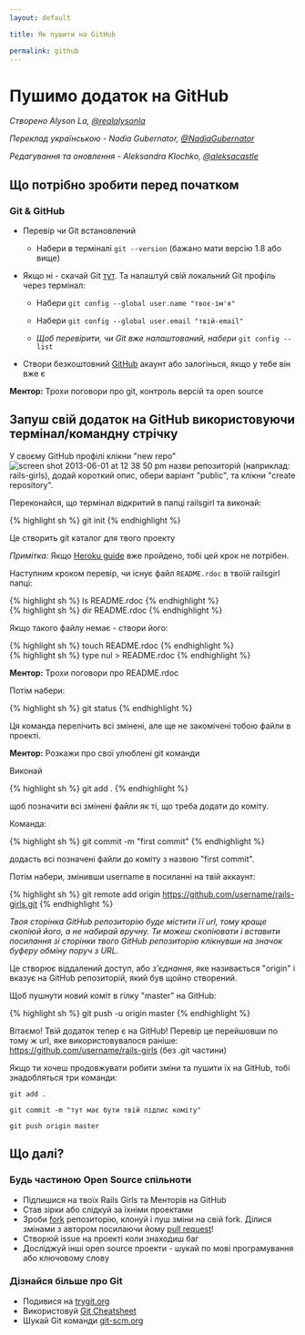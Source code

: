 ```yaml
---
layout: default

title: Як пушити на GitHub

permalink: github
---
```


# Пушимо додаток на GitHub

*Створено Alyson La, [@realalysonla](https://www.twitter.com/realalysonla)*

*Переклад українською - Nadia Gubernator, [@NadiaGubernator](https://github.com/NadiaGubernator)*

*Редагування та оновлення -  Aleksandra Klochko, [@aleksacastle](https://github.com/aleksacastle)*

## Що потрібно зробити перед початком

### Git & GitHub

* Перевір чи Git встановлений
	* Набери в терміналі `git --version` (бажано мати версію 1.8 або вище)

* Якщо ні - скачай Git [тут](http://git-scm.com/downloads).
	Та налаштуй свій локальний Git профіль через термінал:
	* Набери `git config --global user.name "твоє-ім'я"`
	* Набери `git config --global user.email "твій-email"`

	* _Щоб перевірити, чи Git вже налаштований, набери_ `git config --list`

* Створи безкоштовний [GitHub](https://github.com) акаунт або залогінься, якщо у тебе він вже є

**Ментор:** Трохи поговори про git, контроль версій та open source

## Запуш свій додаток на GitHub використовуючи термiнал/командну стрічку

У своєму GitHub профілі клікни "new repo" ![screen shot 2013-06-01 at 12 38 50 pm](https://f.cloud.github.com/assets/2623954/595307/eb70c6cc-caf2-11e2-9d2d-60deb31ac049.png) назви репозиторій (наприклад: rails-girls), додай короткий опис, обери варіант "public", та клікни "create repository".

Переконайся, що термiнал вiдкритий в папцi railsgirl та виконай:

{% highlight sh %}
git init
{% endhighlight %}

Це створить git каталог для твого проекту

*Примітка:* Якщо [Heroku guide](/heroku) вже пройдено, тобі цей крок не потрiбен.

Наступним кроком перевір, чи існує файл `README.rdoc` в твоїй railsgirl папці:

<div class="os-specific">
  <div class="nix">
{% highlight sh %}
ls README.rdoc
{% endhighlight %}
  </div>
  <div class="win">
{% highlight sh %}
dir README.rdoc
{% endhighlight %}
  </div>
</div>

Якщо такого файлу немає - створи його:

<div class="os-specific">
  <div class="nix">
{% highlight sh %}
touch README.rdoc
{% endhighlight %}
  </div>
  <div class="win">
{% highlight sh %}
type nul > README.rdoc
{% endhighlight %}
  </div>
</div>

**Ментор:** Трохи поговори про README.rdoc

Потім набери:

{% highlight sh %}
git status
{% endhighlight %}

Ця команда перелічить всі змiненi, але ще не закомiченi тобою файли в проектi.

**Ментор:** Розкажи про свої улюблені git команди

Виконай

{% highlight sh %}
git add .
{% endhighlight %}

щоб позначити всі зміненi файли як ті, що треба додати до коміту.

Команда:

{% highlight sh %}
git commit -m "first commit"
{% endhighlight %}

додасть всі позначенi файли до комiту з назвою "first commit".

Потім набери, змiнивши username в посиланнi на твiй аккаунт:

{% highlight sh %}
git remote add origin https://github.com/username/rails-girls.git
{% endhighlight %}

_Твоя сторінка GitHub репозиторію буде містити її url, тому краще скопіюй його, а не набирай вручну. Ти можеш скопіювати і вставити посилання зі сторінки твого GitHub репозиторію клікнувши на значок буферу обміну поруч з URL._

Це створює віддалений доступ, або _з'єднання_, яке називається "origin" і вказує на GitHub репозиторій, який був щойно створений.

Щоб пушнути новий комiт в гілку "master" на GitHub:

{% highlight sh %}
git push -u origin master
{% endhighlight %}

Вітаємо! Твій додаток тепер є на GitHub! Перевір це перейшовши по тому ж url, яке використовувалося раніше: https://github.com/username/rails-girls (без .git частини)

Якщо ти хочеш продовжувати робити зміни та пушити їх на GitHub, тобі знадобляться три команди:

`git add .`

`git commit -m "тут має бути твій підпис коміту"`

`git push origin master`

## Що далі?

### Будь частиною Open Source спільноти

 * Підпишися на твоїх Rails Girls та Менторів на GitHub
 * Став зірки або слідкуй за їхніми проектами
 * Зроби [fork](https://help.github.com/articles/fork-a-repo) репозиторію, клонуй і пуш зміни на свій fork. Ділися змінами з автором посилаючи йому [pull request](https://help.github.com/articles/using-pull-requests)!
 * Створюй issue на проекті коли знаходиш баг
 * Досліджуй інші open source проекти - шукай по мові програмування або ключовому слову

### Дізнайся більше про Git

 * Подивися на [trygit.org](http://try.github.io/)
 * Використовуй [Git Cheatsheet](https://www.git-tower.com/blog/git-cheat-sheet/)
 * Шукай Git команди [git-scm.org](http://git-scm.com/)
